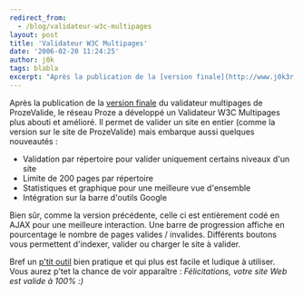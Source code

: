 ```yaml
---
redirect_from:
  - /blog/validateur-w3c-multipages
layout: post
title: 'Validateur W3C Multipages'
date: '2006-02-20 11:24:25'
author: j0k
tags: blabla
excerpt: "Après la publication de la [version finale](http://www.j0k3r.net/news-le-validateur-w3c-multipages-en-version-finale-936.html) du validateur multipages de ProzeValide, le réseau Proze a développé un Validateur W3C Multipages plus abouti et amélioré.     \nIl permet de valider un site en entier (comme la version sur le site de ProzeValide) mais embarque      …"
---
```


Après la publication de la [version finale](http://www.j0k3r.net/news-le-validateur-w3c-multipages-en-version-finale-936.html) du validateur multipages de ProzeValide, le réseau Proze a développé un Validateur W3C Multipages plus abouti et amélioré.
Il permet de valider un site en entier (comme la version sur le site de ProzeValide) mais embarque aussi quelques nouveautés :

* Validation par répertoire pour valider uniquement certains niveaux d'un site
* Limite de 200 pages par répertoire
* Statistiques et graphique pour une meilleure vue d'ensemble
* Intégration sur la barre d'outils Google

Bien sûr, comme la version précédente, celle ci est entièrement codé en AJAX pour une meilleure interaction. Une barre de progression affiche en pourcentage le nombre de pages valides / invalides. Différents boutons vous permettent d'indexer, valider ou charger le site à valider.

Bref un [p'tit outil](http://www.validateur.ca/) bien pratique et qui plus est facile et ludique à utiliser.   Vous aurez p'tet la chance de voir apparaître : *Félicitations, votre site Web est valide à 100% :)*
